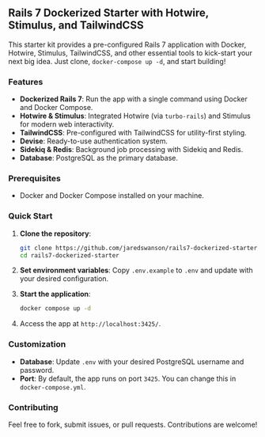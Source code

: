 ## Rails 7 Dockerized Starter with Hotwire, Stimulus, and TailwindCSS

This starter kit provides a pre-configured Rails 7 application with Docker, Hotwire, Stimulus, TailwindCSS, and other essential tools to kick-start your next big idea. Just clone, `docker-compose up -d`, and start building!

### Features

- **Dockerized Rails 7**: Run the app with a single command using Docker and Docker Compose.
- **Hotwire & Stimulus**: Integrated Hotwire (via `turbo-rails`) and Stimulus for modern web interactivity.
- **TailwindCSS**: Pre-configured with TailwindCSS for utility-first styling.
- **Devise**: Ready-to-use authentication system.
- **Sidekiq & Redis**: Background job processing with Sidekiq and Redis.
- **Database**: PostgreSQL as the primary database.

### Prerequisites

- Docker and Docker Compose installed on your machine.

### Quick Start

1. **Clone the repository**:
   ```bash
   git clone https://github.com/jaredswanson/rails7-dockerized-starter.git
   cd rails7-dockerized-starter
   ```

2. **Set environment variables**:
   Copy `.env.example` to `.env` and update with your desired configuration.

3. **Start the application**:
   ```bash
   docker compose up -d
   ```

4. Access the app at `http://localhost:3425/`.

### Customization

- **Database**: Update `.env` with your desired PostgreSQL username and password.
- **Port**: By default, the app runs on port `3425`. You can change this in `docker-compose.yml`.

### Contributing

Feel free to fork, submit issues, or pull requests. Contributions are welcome!
